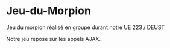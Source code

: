 # Jeu-du-Morpion
Jeu du morpion réalisé en groupe durant notre UE 223 / DEUST

Notre jeu repose sur les appels AJAX.

